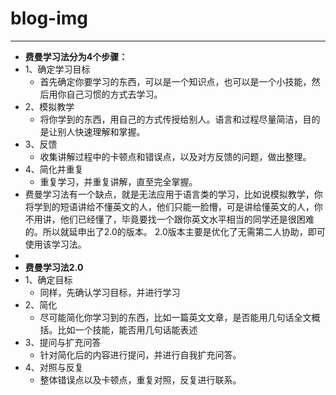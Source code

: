 # blog-img

------

- **费曼学习法分为4个步骤：**
- 1、确定学习目标
	- 首先确定你要学习的东西，可以是一个知识点，也可以是一个小技能，然后用你自己习惯的方式去学习。
- 2、模拟教学
	- 将你学到的东西，用自己的方式传授给别人。语言和过程尽量简洁，目的是让别人快速理解和掌握。
- 3、反馈
	- 收集讲解过程中的卡顿点和错误点，以及对方反馈的问题，做出整理。
- 4、简化并重复
	- 重复学习，并重复讲解，直至完全掌握。
- 费曼学习法有一个缺点，就是无法应用于语言类的学习，比如说模拟教学，你将学到的短语讲给不懂英文的人，他们只能一脸懵，可是讲给懂英文的人，你不用讲，他们已经懂了，毕竟要找一个跟你英文水平相当的同学还是很困难的。所以就延申出了2.0的版本。
  2.0版本主要是优化了无需第二人协助，即可使用该学习法。
-
- **费曼学习法2.0**
- 1、确定目标
	- 同样，先确认学习目标，并进行学习
- 2、简化
	- 尽可能简化你学习到的东西，比如一篇英文文章，是否能用几句话全文概括。比如一个技能，能否用几句话能表述
- 3、提问与扩充问答
	- 针对简化后的内容进行提问，并进行自我扩充问答。
- 4、对照与反复
	- 整体错误点以及卡顿点，重复对照，反复进行联系。

